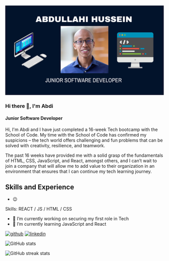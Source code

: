 ![Junior Software Developer](https://github.com/Coding-Abdi/Coding-Abdi/blob/main/Banner.png)

### Hi there 👋, I'm Abdi
#### Junior Software Developer
Hi, I'm Abdi and I have just completed a 16-week Tech bootcamp with the School of Code. My time with the School of Code has confirmed my suspicions – the tech world offers challenging and fun problems that can be solved with creativity, resilience, and teamwork.

The past 16 weeks have provided me with a solid grasp of the fundamentals of HTML, CSS, JavaScript, and React, amongst others, and I can’t wait to join a company that will allow me to add value to their organization in an environment that ensures that I can continue my tech learning journey.

## Skills and Experience
* :wink:

Skills: REACT / JS / HTML / CSS

- 🔭 I’m currently working on securing my first role in Tech 
- 🌱 I’m currently learning JavaScript and React  


[<img src='https://cdn.jsdelivr.net/npm/simple-icons@3.0.1/icons/github.svg' alt='github' height='40'>](https://github.com/Coding-Abdi)  [<img src='https://cdn.jsdelivr.net/npm/simple-icons@3.0.1/icons/linkedin.svg' alt='linkedin' height='40'>](https://www.linkedin.com/in/www.linkedin.com/in/codingabdi/)  

![GitHub stats](https://github-readme-stats.vercel.app/api?username=Coding-Abdi&show_icons=true)  

![GitHub streak stats](https://streak-stats.demolab.com/?user=Coding-Abdi)  

